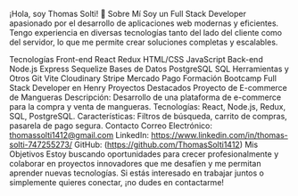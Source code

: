 ¡Hola, soy Thomas Solti! 👋
Sobre Mí
Soy un Full Stack Developer apasionado por el desarrollo de aplicaciones web modernas y eficientes. Tengo experiencia en diversas tecnologías tanto del lado del cliente como del servidor, lo que me permite crear soluciones completas y escalables.

Tecnologías
Front-end
React
Redux
HTML/CSS
JavaScript
Back-end
Node.js
Express
Sequelize
Bases de Datos
PostgreSQL
SQL
Herramientas y Otros
Git
Vite
Cloudinary
Stripe
Mercado Pago
Formación
Bootcamp Full Stack Developer en Henry
Proyectos Destacados
Proyecto de E-commerce de Mangueras
Descripción: Desarrollo de una plataforma de e-commerce para la compra y venta de mangueras.
Tecnologías: React, Node.js, Redux, SQL, PostgreSQL.
Características: Filtros de búsqueda, carrito de compras, pasarela de pago segura.
Contacto
Correo Electrónico: thomassolti1412@gmail.com
LinkedIn: https://www.linkedin.com/in/thomas-solti-747255273/
GitHub: (https://github.com/ThomasSolti1412)
Mis Objetivos
Estoy buscando oportunidades para crecer profesionalmente y colaborar en proyectos innovadores que me desafíen y me permitan aprender nuevas tecnologías. Si estás interesado en trabajar juntos o simplemente quieres conectar, ¡no dudes en contactarme!
